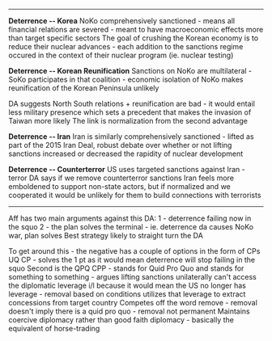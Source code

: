 
----

**Deterrence -- Korea**
NoKo comprehensively sanctioned - means all financial relations are severed - meant to have macroeconomic effects more than target specific sectors
The goal of crushing the Korean economy is to reduce their nuclear advances - each addition to the sanctions regime occured in the context of their nuclear program (ie. nuclear testing)

**Deterrence -- Korean Reunification**
Sanctions on NoKo are multilateral - SoKo participates in that coalition - economic isolation of NoKo makes reunification of the Korean Peninsula unlikely

DA suggests North South relations + reunification are bad - it would entail less military presence which sets a precedent that makes the invasion of Taiwan more likely
The link is normalization from the second advantage

**Deterrence -- Iran**
Iran is similarly comprehensively sanctioned - lifted as part of the 2015 Iran Deal, robust debate over whether or not lifting sanctions increased or decreased the rapidity of nuclear development

**Deterrence -- Counterterror**
US uses targeted sanctions against Iran - terror DA says if we remove counterterror sanctions Iran feels more emboldened to support non-state actors, but if normalized and we cooperated it would be unlikely for them to build connections with terrorists

---

Aff has two main arguments against this DA:
1 - deterrence failing now in the squo
2 - the plan solves the terminal - ie. deterrence da causes NoKo war, plan solves
Best strategy likely to straight turn the DA

To get around this - the negative has a couple of options in the form of CPs
UQ CP - solves the 1 pt as it would mean deterrence will stop failing in the squo
Second is the QPQ CPP - stands for Quid Pro Quo and stands for something to something - argues lifting sanctions unilaterally can't access the diplomatic leverage i/l because it would mean the US no longer has leverage - removal based on conditions utilizes that leverage to extract concessions from target country
Competes off the word remove - removal doesn't imply there is a quid pro quo - removal not permanent
Maintains coercive diplomacy rather than good faith diplomacy - basically the equivalent of horse-trading
